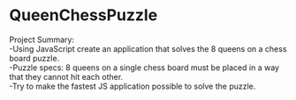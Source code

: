 # QueenChessPuzzle  
Project Summary:  
  -Using JavaScript create an application that solves the 8 queens on a chess board puzzle.  
  -Puzzle specs: 8 queens on a single chess board must be placed in a way that they cannot hit each other.  
  -Try to make the fastest JS application possible to solve the puzzle.  
